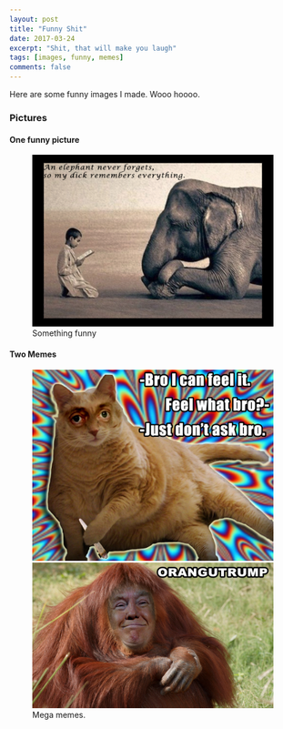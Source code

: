 ```yaml
---
layout: post
title: "Funny Shit"
date: 2017-03-24
excerpt: "Shit, that will make you laugh"
tags: [images, funny, memes]
comments: false
---
```


Here are some funny images I made. Wooo hoooo.

### Pictures

#### One funny picture

<figure>
	<img src="/assets/img/elephant.jpg">
	<figcaption>Something funny</figcaption>
</figure>


#### Two Memes

<figure class="half">
    <img style="opacity: 1" src="/assets/img/Fat_Cat_With_Steve_Buscemi_Eyes_with_joint_says_something_funny.jpg">
    <img style="opacity: 1;" src="/assets/img/orangutrump.jpg">
    <figcaption>Mega memes.</figcaption>
</figure>
